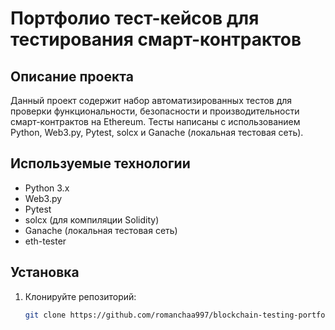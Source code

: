 # Портфолио тест-кейсов для тестирования смарт-контрактов

## Описание проекта
Данный проект содержит набор автоматизированных тестов для проверки функциональности, безопасности и производительности смарт-контрактов на Ethereum. Тесты написаны с использованием Python, Web3.py, Pytest, solcx и Ganache (локальная тестовая сеть).

## Используемые технологии
- Python 3.x
- Web3.py
- Pytest
- solcx (для компиляции Solidity)
- Ganache (локальная тестовая сеть)
- eth-tester

## Установка
1. Клонируйте репозиторий:
   ```sh
   git clone https://github.com/romanchaa997/blockchain-testing-portfolio.git
